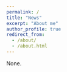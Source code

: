 ```yaml
---
permalink: /
title: "News"
excerpt: "About me"
author_profile: true
redirect_from: 
  - /about/
  - /about.html
---
```


None.
